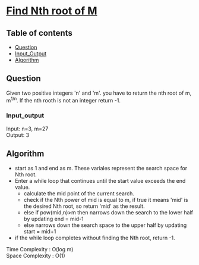 # [Find Nth root of M](https://www.codingninjas.com/studio/problems/find-nth-root-of-m_8230799?challengeSlug=striver-sde-challenge&leftPanelTab=0)

## Table of contents

- [Question](#question)
- [Input_Output](#input_output)
- [Algorithm](#algorithm)

## Question
Given two positive integers 'n' and 'm'. you have to return the nth root of m, m<sup>1/n</sup>. If the nth rooth is not an integer return -1.

### Input_output
Input: n=3, m=27 </br>
Output: 3

## Algorithm
- start as 1 and end as m. These variales represent the search space for Nth root.
- Enter a while loop that continues until the start value exceeds the end value.
    - calculate the mid point of the current search.
    - check if the Nth power of mid is equal to m, if true it means 'mid' is the desired Nth root, so return 'mid' as the result.
    - else if pow(mid,n)>m then narrows down the search to the lower half by updating end = mid-1
    - else narrows down the search space to the upper half by updating start = mid+1
- if the while loop completes without finding the Nth root, return -1.

Time Complexity : O(log m)</br>
Space Complexity : O(1)

